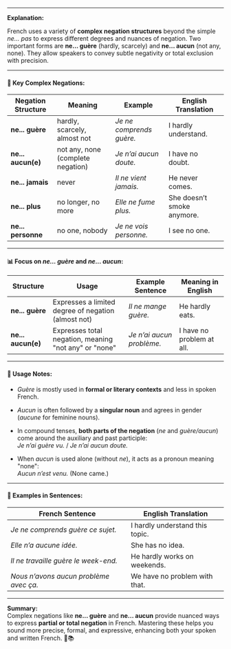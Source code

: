 
---

**Explanation:**

French uses a variety of **complex negation structures** beyond the simple _ne... pas_ to express different degrees and nuances of negation. Two important forms are **ne... guère** (hardly, scarcely) and **ne... aucun** (not any, none). They allow speakers to convey subtle negativity or total exclusion with precision.

---

#### 🧱 Key Complex Negations:

|Negation Structure|Meaning|Example|English Translation|
|---|---|---|---|
|**ne... guère**|hardly, scarcely, almost not|_Je ne comprends guère._|I hardly understand.|
|**ne... aucun(e)**|not any, none (complete negation)|_Je n’ai aucun doute._|I have no doubt.|
|**ne... jamais**|never|_Il ne vient jamais._|He never comes.|
|**ne... plus**|no longer, no more|_Elle ne fume plus._|She doesn’t smoke anymore.|
|**ne... personne**|no one, nobody|_Je ne vois personne._|I see no one.|

---

#### 📊 Focus on _ne... guère_ and _ne... aucun_:

|Structure|Usage|Example Sentence|Meaning in English|
|---|---|---|---|
|**ne... guère**|Expresses a limited degree of negation (almost not)|_Il ne mange guère._|He hardly eats.|
|**ne... aucun(e)**|Expresses total negation, meaning "not any" or "none"|_Je n’ai aucun problème._|I have no problem at all.|

---

#### 📝 Usage Notes:

- _Guère_ is mostly used in **formal or literary contexts** and less in spoken French.
    
- _Aucun_ is often followed by a **singular noun** and agrees in gender (_aucune_ for feminine nouns).
    
- In compound tenses, **both parts of the negation** (_ne_ and _guère/aucun_) come around the auxiliary and past participle:  
    _Je n’ai guère vu._ / _Je n’ai aucun doute._
    
- When _aucun_ is used alone (without _ne_), it acts as a pronoun meaning "none":  
    _Aucun n’est venu._ (None came.)
    

---

#### 🔄 Examples in Sentences:

|French Sentence|English Translation|
|---|---|
|_Je ne comprends guère ce sujet._|I hardly understand this topic.|
|_Elle n’a aucune idée._|She has no idea.|
|_Il ne travaille guère le week-end._|He hardly works on weekends.|
|_Nous n’avons aucun problème avec ça._|We have no problem with that.|

---

**Summary:**  
Complex negations like **ne... guère** and **ne... aucun** provide nuanced ways to express **partial or total negation** in French. Mastering these helps you sound more precise, formal, and expressive, enhancing both your spoken and written French. 🚫📚